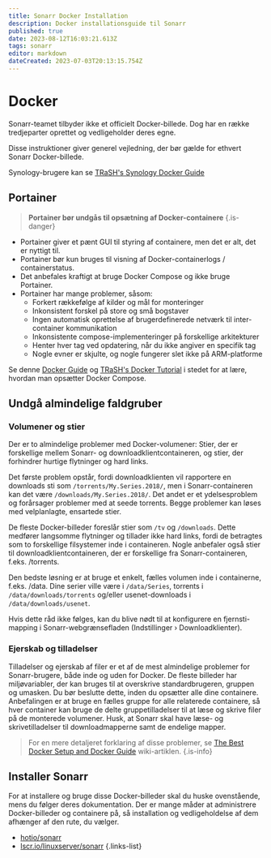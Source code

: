 ```yaml
---
title: Sonarr Docker Installation
description: Docker installationsguide til Sonarr
published: true
date: 2023-08-12T16:03:21.613Z
tags: sonarr
editor: markdown
dateCreated: 2023-07-03T20:13:15.754Z
---
```


# Docker

Sonarr-teamet tilbyder ikke et officielt Docker-billede. Dog har en række tredjeparter oprettet og vedligeholder deres egne.

Disse instruktioner giver generel vejledning, der bør gælde for ethvert Sonarr Docker-billede.

Synology-brugere kan se [TRaSH's Synology Docker Guide](https://trash-guides.info/Hardlinks/How-to-setup-for/Synology/)

## Portainer

> **Portainer bør undgås til opsætning af Docker-containere** {.is-danger}

- Portainer giver et pænt GUI til styring af containere, men det er alt, det er nyttigt til.
- Portainer bør kun bruges til visning af Docker-containerlogs / containerstatus.
- Det anbefales kraftigt at bruge Docker Compose og ikke bruge Portainer.
- Portainer har mange problemer, såsom:
  - Forkert rækkefølge af kilder og mål for monteringer
  - Inkonsistent forskel på store og små bogstaver
  - Ingen automatisk oprettelse af brugerdefinerede netværk til inter-container kommunikation
  - Inkonsistente compose-implementeringer på forskellige arkitekturer
  - Henter hver tag ved opdatering, når du ikke angiver en specifik tag
  - Nogle evner er skjulte, og nogle fungerer slet ikke på ARM-platforme

Se denne [Docker Guide](/docker-guide) og [TRaSH's Docker Tutorial](https://trash-guides.info/hardlinks/) i stedet for at lære, hvordan man opsætter Docker Compose.

## Undgå almindelige faldgruber

### Volumener og stier

Der er to almindelige problemer med Docker-volumener: Stier, der er forskellige mellem Sonarr- og downloadklientcontaineren, og stier, der forhindrer hurtige flytninger og hard links.

Det første problem opstår, fordi downloadklienten vil rapportere en downloads sti som `/torrents/My.Series.2018/`, men i Sonarr-containeren kan det være `/downloads/My.Series.2018/`. Det andet er et ydelsesproblem og forårsager problemer med at seede torrents. Begge problemer kan løses med velplanlagte, ensartede stier.

De fleste Docker-billeder foreslår stier som `/tv` og `/downloads`. Dette medfører langsomme flytninger og tillader ikke hard links, fordi de betragtes som to forskellige filsystemer inde i containeren. Nogle anbefaler også stier til downloadklientcontaineren, der er forskellige fra Sonarr-containeren, f.eks. /torrents.

Den bedste løsning er at bruge et enkelt, fælles volumen inde i containerne, f.eks. /data. Dine serier ville være i `/data/Series`, torrents i `/data/downloads/torrents` og/eller usenet-downloads i `/data/downloads/usenet`.

Hvis dette råd ikke følges, kan du blive nødt til at konfigurere en fjernsti-mapping i Sonarr-webgrænsefladen (Indstillinger › Downloadklienter).

### Ejerskab og tilladelser

Tilladelser og ejerskab af filer er et af de mest almindelige problemer for Sonarr-brugere, både inde og uden for Docker. De fleste billeder har miljøvariabler, der kan bruges til at overskrive standardbrugeren, gruppen og umasken. Du bør beslutte dette, inden du opsætter alle dine containere. Anbefalingen er at bruge en fælles gruppe for alle relaterede containere, så hver container kan bruge de delte gruppetilladelser til at læse og skrive filer på de monterede volumener.
Husk, at Sonarr skal have læse- og skrivetilladelser til downloadmapperne samt de endelige mapper.

> For en mere detaljeret forklaring af disse problemer, se [The Best Docker Setup and Docker Guide](/docker-guide) wiki-artiklen.
{.is-info}

## Installer Sonarr

For at installere og bruge disse Docker-billeder skal du huske ovenstående, mens du følger deres dokumentation. Der er mange måder at administrere Docker-billeder og containere på, så installation og vedligeholdelse af dem afhænger af den rute, du vælger.

- [hotio/sonarr](https://hotio.dev/containers/sonarr/)
- [lscr.io/linuxserver/sonarr](https://docs.linuxserver.io/images/docker-sonarr)
{.links-list}